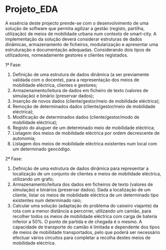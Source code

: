 # Projeto_EDA

A essência deste projecto prende-se com o desenvolvimento de uma solução de software que permita agilizar a gestão (registo, partilha, utilização) de meios de mobilidade urbana num contexto de smart-city. A implementação da solução deverá considerar estruturas de dados dinâmicas, armazenamento de ficheiros, modularização e apresentar uma estruturação e documentação adequadas. Considerando dois tipos de utilizadores, nomeadamente gestores e clientes registados. 

1ª Fase:
1. Definição de uma estrutura de dados dinâmica (a ser previamente validada com o docente), para a representação dos meios de mobilidade eléctrica, clientes e gestores;
2. Armazenamento/leitura de dados em ficheiro de texto (valores de simulação) e binário (preservar dados);
3. Inserção de novos dados (cliente/gestor/meio de mobilidade eléctrica);
4. Remoção de determinados dados (cliente/gestor/meio de mobilidade eléctrica);
5. Modificação de determinados dados (cliente/gestor/modo de mobilidade eléctrica);
6. Registo do aluguer de um determinado meio de mobilidade eléctrica;
7. Listagem dos meios de mobilidade eléctrica por ordem decrescente de autonomia;
8. Listagem dos meios de mobilidade eléctrica existentes num local com um determinado geocódigo.


2ª Fase: 
1. Definição de uma estrutura de dados dinâmica para representar a localização de um conjunto de clientes e meios de mobilidade eléctrica, utilizando um grafo;
2. Armazenamento/leitura dos dados em ficheiros de texto (valores de simulação) e binários (preservar dados).
Dada a localização de um cliente, listar os meios de mobilidade eléctrica de um determinado tipo existentes num determinado raio;
3. Calcular uma solução (adaptação do problema do caixeiro viajante) da rota com a menor distância a percorrer, utilizando um camião, para recolher todos os meios de mobilidade eléctrica com carga de bateria inferior a 50%. O ponto de partida e de chegada é o mesmo. A capacidade de transporte do camião é limitada e dependente dos tipos de meios de mobilidade transportados, pelo que poderá ser necessário efectuar vários circuitos para completar a recolha destes meios de mobilidade eléctrica.
